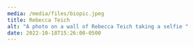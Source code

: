 ```yaml
---
media: /media/files/biopic.jpeg
title: Rebecca Teich 
alt: "A photo on a wall of Rebecca Teich taking a selfie "
date: 2022-10-18T15:26:00-0500
---
```

